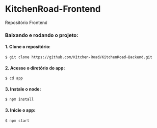 # KitchenRoad-Frontend

Repositório Frontend

### Baixando e rodando o projeto:

#### 1. Clone o repositório:

```
$ git clone https://github.com/Kitchen-Road/KitchenRoad-Backend.git
```

#### 2. Acesse o diretório do app:

```
$ cd app
```

#### 3. Instale o node:

```
$ npm install
```

#### 3. Inicie o app:

```
$ npm start
```
